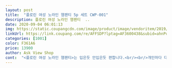 ```yaml
---
layout: post 
title:  "플로린 여성 노라인 햄팬티 5p 세트 CWP-001" 
description: 플로린 여성 노라인 햄팬티  ..
date: 2020-09-04 06:01:13 
img: https://static.coupangcdn.com/image/product/image/vendoritem/2019/08/02/4977347613/f727e5a1-447e-4398-b731-59bc1536881e.jpg 
linkUrl: https://link.coupang.com/re/AFFSDP?lptag=AF3600438&subid=ahnPublicAsk&pageKey=246556443&itemId=781099869&vendorItemId=4977347623&traceid=V0-113-6abfdbd4138c73f0 
categories: [1001] 
color: F361A6 
price: 13900 
author: Ask View Shop 
cont:  "<플로린 여성 노라인 햄팬티>는 입은듯 안입은듯 편합니다.<br/><br/>개인마다 다르겠지만 저의 사용경험으로는<br/>고맙습니다.<br/><br/>골드박스 특가로 나와서 가격도 착하니 더욱 좋아요.<br/><br/>그냥 면팬티보다 훨씬 잘 늘어납니다.<br/><br/>그래서 가성비 좋은걸로 골랐습니다.<br/><br/>깔끔하더라구요.<br/> 찢어진 부분도 없이 굿입니다<br/>꼼꼼하게 앞뒤속 다 살펴봤어요.<br/><br/>나일론과 폴리우레탄이 섞인 이런 재질이( 텐셀??)<br/>되도록이면 브라와 세트로 구입하는데<br/>마르기도 금방 마르고요<br/>바이올렛 펜티에 뭔지 모를 얼룩이 있더라고요.<br/><br/>바지나 치마를 입어도 팬티 자국 안나요,<br/>배가 다 튀어나와서 신경이 쓰이는데<br/>배송 적절하게 온거같고,<br/>보기만 해도 한 덩치하는 아줌마인데<br/>사이즈 100을 입으면 편하게 잘 맞습니다.<br/><br/>색깔도 무난하고 무늬도 없어서 사이즈만 맞추면<br/>세탁하고 입으려구요.<br/><br/>세탁하다보면 잘 떼어져서 미리 뗍니다.<br/><br/>스판 아주 좋아요<br/>얇고 부드럽고 좋더라고요.<br/><br/>어느 나이대나 입을 수 있을 것 같습니다.<br/><br/>어차피 계속 빨아입으면 다 비슷하니까요.<br/><br/>여름 지나면 다 버려야 하구요.<br/><br/>여름엔 샤워를 자주하니까 여분의 팬티가 필요해서요.<br/><br/>여름을 나기 위해 새 속옷과 면티 등을 30개 이상씩 쟁여야<br/>올 여름 한철을 보낼 수 있습니다.<br/><br/>입어보니 아주 편하고 젤 만만한 팬티로<br/>자주 손이 가는 팬티라 여름을 맞아 새 팬티로 교체합니다.<br/><br/>잘 입을게요.<br/> 많이 파세요 !!<br/>저는 신경계 수술 후유증으로 땀이 비정상적으로 많아서<br/>좀 디자인 예쁘다는 다른 팬티는 밑위길이가 짧아 불편하고<br/>좀 털털해서 그냥 입으려고 합니다.<br/> (이정도로는 애교로?ㅎㅎ)<br/>참 , 저는 팬티에 달린 장식은 떼어냅니다.<br/><br/>키도 큰 편이고 몸무게도 남들 못지않게 육중한,<br/>평소에 입는 편한 속옷이라 고민 많이 하고 주문했어요.<br/><br/>힙을 감싸주는 햄라인에 소재도 좋고 괜찮아요.<br/><br/>" 
---
```

